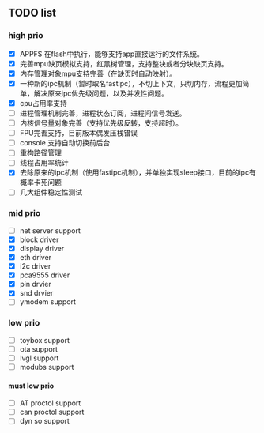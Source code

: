 

## TODO list
### high prio
* [x] APPFS 在flash中执行，能够支持app直接运行的文件系统。
* [x] 完善mpu缺页模拟支持，红黑树管理，支持整块或者分块缺页支持。
* [x] 内存管理对象mpu支持完善（在缺页时自动映射）。
* [x] 一种新的ipc机制（暂时取名fastipc），不切上下文，只切内存，流程更加简单，解决原来ipc优先级问题，以及并发性问题。
* [x] cpu占用率支持
* [ ] 进程管理机制完善，进程状态订阅，进程间信号发送。
* [ ] 内核信号量对象完善（支持优先级反转，支持超时）。
* [ ] FPU完善支持，目前版本偶发压栈错误
* [ ] console 支持自动切换前后台
* [ ] 重构路径管理
* [ ] 线程占用率统计
* [x] 去除原来的ipc机制（使用fastipc机制），并单独实现sleep接口，目前的ipc有概率卡死问题
* [ ] 几大组件稳定性测试
### mid prio
* [ ] net server support
* [x] block driver
* [x] display driver
* [x] eth driver
* [x] i2c driver
* [x] pca9555 driver
* [x] pin drvier
* [x] snd drvier
* [ ] ymodem support
### low prio
- [ ] toybox support
- [ ] ota support
- [ ] lvgl support
- [ ] modubs support

#### must low prio
- [ ] AT proctol support
- [ ] can proctol support
- [ ] dyn so support

